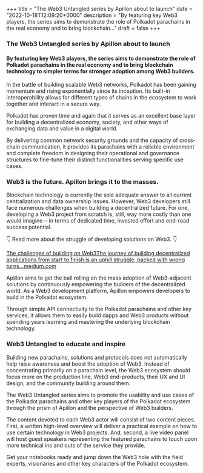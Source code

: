 +++
title = "The Web3 Untangled series by Apillon about to launch"
date = "2022-10-18T12:09:20+0000"
description = "By featuring key Web3 players, the series aims to demonstrate the role of Polkadot parachains in the real economy and to bring blockchain…"
draft = false
+++

### The Web3 Untangled series by Apillon about to launch


#### By featuring key Web3 players, the series aims to demonstrate the role of Polkadot parachains in the real economy and to bring blockchain technology to simpler terms for stronger adoption among Web3 builders.


In the battle of building scalable Web3 networks, Polkadot has been gaining momentum and rising exponentially since its inception. Its built-in interoperability allows for different types of chains in the ecosystem to work together and interact in a secure way.


Polkadot has proven time and again that it serves as an excellent base layer for building a decentralized economy, society, and other ways of exchanging data and value in a digital world.


By delivering common network security grounds and the capacity of cross-chain communication, it provides its parachains with a reliable environment and complete freedom in designing their operational and governance structures to fine-tune their distinct functionalities serving specific use cases.


### Web3 is the future. Apillon brings it to the masses.


Blockchain technology is currently the sole adequate answer to all current centralization and data ownership issues. However, Web3 developers still face numerous challenges when building a decentralized future. For one, developing a Web3 project from scratch is, still, way more costly than one would imagine — in terms of dedicated time, invested effort and end-road success potential.


👇 Read more about the struggle of developing solutions on Web3. 👇

[The challenges of building on Web3The journey of building decentralized applications from start to finish is an uphill struggle, packed with wrong turns…medium.com](https://blog.apillon.io/the-challenges-of-building-on-web3-4944e4bb3a8)

Apillon aims to get the ball rolling on the mass adoption of Web3-adjacent solutions by continuously empowering the builders of the decentralized world. As a Web3 development platform, Apillon empowers developers to build in the Polkadot ecosystem.


Through simple API connectivity to the Polkadot parachains and other key services, it allows them to easily build dapps and Web3 products without spending years learning and mastering the underlying blockchain technology.


### Web3 Untangled to educate and inspire


Building new parachains, solutions and protocols does not automatically help raise awareness and boost the adoption of Web3. Instead of concentrating primarily on a parachain level, the Web3 ecosystem should focus more on the production line, Web3 end-products, their UX and UI design, and the community building around them.


The Web3 Untangled series aims to promote the usability and use cases of the Polkadot parachains and other key players of the Polkadot ecosystem through the prism of Apillon and the perspective of Web3 builders.


The content devoted to each Web3 actor will consist of two content pieces. First, a written high-level overview will deliver a practical example on how to use certain technology in Web3 projects. And, second, a live video panel will host guest speakers representing the featured parachains to touch upon more technical ins and outs of the service they provide.


Get your notebooks ready and jump down the Web3 hole with the field experts, visionaries and other key characters of the Polkadot ecosystem.
